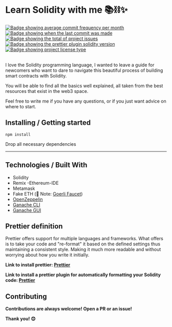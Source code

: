 <h1 aling="center">Learn Solidity with me 📚⛓✨</h1>


<a href="https://github.com/gab0071/solidity-fundamentals/commits/main" target="_blank">
<img src="https://img.shields.io/github/commit-activity/m/gab0071/solidity-fundamentals" alt="Badge showing average commit frequency per month"/>
  </a>

  <a href="https://github.com/gab0071/solidity-fundamentals/commits/main" target="_blank">
    <img src="https://img.shields.io/github/last-commit/gab0071/solidity-fundamentals" alt="Badge showing when the last commit was made"/>
  </a>

  <a href="https://github.com/gab0071/solidity-fundamentals/issues" target="_blank">
    <img src="https://img.shields.io/github/issues/gab0071/solidity-fundamentals" alt="Badge showing the total of project issues"/>
  </a>

  <a href="https://www.npmjs.com/package/prettier-plugin-solidity" target="_blank">
    <img src="https://img.shields.io/badge/prettier%20plugin%20solidity-1.0.0-pink.svg" alt="Badge showing the prettier plugin solidity version"/>
  </a>

  <a href="https://github.com/maurodesouza/profile-readme-generator/blob/master/LICENSE.md" target="_blank">
    <img alt="Badge showing project license type" src="https://img.shields.io/github/license/maurodesouza/profile-readme-generator?color=f85149">
  </a>

  <br>
  <br>

<p> I love the Solidity programming language, I wanted to leave a guide for newcomers who want to dare to navigate this beautiful process of building smart contracts with Solidity.</p>
<p>You will be able to find all the basics well explained, all taken from the best resources that exist in the web3 space.</p>
<p>Feel free to write me if you have any questions, or if you just want advice on where to start.</p>

<h2> Installing / Getting started </h2>

```
npm install
```

<p>Drop all necessary dependencies</p>
<hr>

<h2> Technologies / Built With </h2>

- Solidity
- Remix -Ethereum-IDE
- Metamask
- Fake ETH (🚨 Note: <a href="https://goerlifaucet.com/"> Goerli Faucet</a>)
- <a href="https://www.npmjs.com/package/@openzeppelin/contracts"> OpenZeppelin </a>
- <a href="https://www.npmjs.com/package/ganache?activeTab=readme"> Ganache CLI  </a>
- <a href="https://trufflesuite.com/ganache/"> Ganache GUI  </a>

<h2>Prettier definition </h2>
<p> Prettier offers support for multiple languages and frameworks. What <Prettier> offers is to take your code and "re-format" it based on the defined settings thus maintaining a consistent style. Making it much more readable and without worrying about how you write it initially.</p>

<p> <strong> Link to install prettier: <a href="https://prettier.io/docs/en/install.html">Prettier</a> <strong></p>
<p> <strong> Link to install a prettier plugin for automatically formatting your Solidity code: <a href="https://www.npmjs.com/package/prettier-plugin-solidity">Prettier</a> <strong></p>

<h2>Contributing</h2>

<p> Contributions are always welcome! Open a PR or an issue!</p>

<p> Thank you! 😊 </p>
